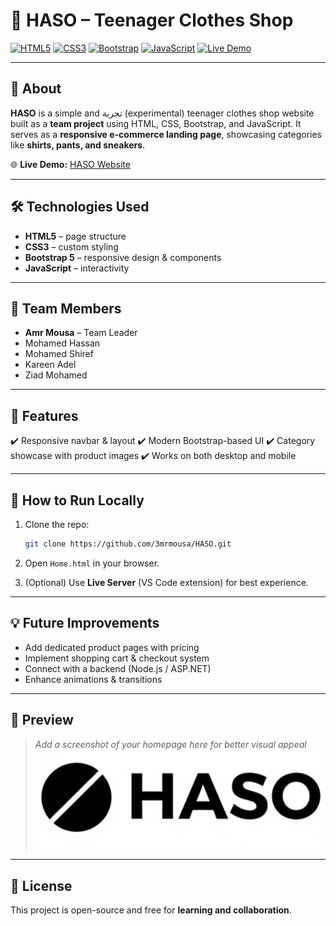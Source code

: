 # 👕 HASO – Teenager Clothes Shop

[![HTML5](https://img.shields.io/badge/HTML5-orange?logo=html5\&logoColor=white)](#)
[![CSS3](https://img.shields.io/badge/CSS3-blue?logo=css3\&logoColor=white)](#)
[![Bootstrap](https://img.shields.io/badge/Bootstrap-purple?logo=bootstrap\&logoColor=white)](#)
[![JavaScript](https://img.shields.io/badge/JavaScript-yellow?logo=javascript\&logoColor=black)](#)
[![Live Demo](https://img.shields.io/badge/Live-Demo-brightgreen?logo=vercel)](https://haso-home-page.vercel.app/)

---

## 📖 About

**HASO** is a simple and تجربة (experimental) teenager clothes shop website built as a **team project** using HTML, CSS, Bootstrap, and JavaScript.
It serves as a **responsive e-commerce landing page**, showcasing categories like **shirts, pants, and sneakers**.

🌐 **Live Demo:** [HASO Website](https://haso-home-page.vercel.app/)

---

## 🛠 Technologies Used

* **HTML5** – page structure
* **CSS3** – custom styling
* **Bootstrap 5** – responsive design & components
* **JavaScript** – interactivity

---

## 👥 Team Members

* **Amr Mousa** – Team Leader
* Mohamed Hassan
* Mohamed Shiref
* Kareen Adel
* Ziad Mohamed

---

## 🚀 Features

✔️ Responsive navbar & layout
✔️ Modern Bootstrap-based UI
✔️ Category showcase with product images
✔️ Works on both desktop and mobile

---

## 📝 How to Run Locally

1. Clone the repo:

   ```bash
   git clone https://github.com/3mrmousa/HASO.git
   ```
2. Open `Home.html` in your browser.
3. (Optional) Use **Live Server** (VS Code extension) for best experience.

---

## 💡 Future Improvements

* Add dedicated product pages with pricing
* Implement shopping cart & checkout system
* Connect with a backend (Node.js / ASP.NET)
* Enhance animations & transitions

---

## 📸 Preview

> *Add a screenshot of your homepage here for better visual appeal*
> ![HASO Screenshot](images/HASO.png)

---

## 📜 License

This project is open-source and free for **learning and collaboration**.
